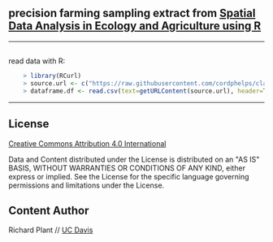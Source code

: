 



## precision farming sampling extract from [Spatial Data Analysis in Ecology and Agriculture using R](http://www.plantsciences.ucdavis.edu/plant/sda.htm)

---


##
read data with R:

```R
	> library(RCurl)
	> source.url <- c("https://raw.githubusercontent.com/cordphelps/class/samplingExtract/master/data/Set4.296wheatyield.csv")
	> dataframe.df <- read.csv(text=getURLContent(source.url), header=TRUE, row.names=1)
```
---


## License
[Creative Commons Attribution 4.0 International](https://creativecommons.org/licenses/by/4.0/)

Data and Content distributed under the License is distributed on an "AS IS" BASIS, WITHOUT WARRANTIES OR CONDITIONS OF ANY KIND, either express or implied. See the License for the specific language governing permissions and limitations under the License.


## Content Author
 Richard Plant // [UC Davis](http://www.plantsciences.ucdavis.edu/plant/index.htm)








 





